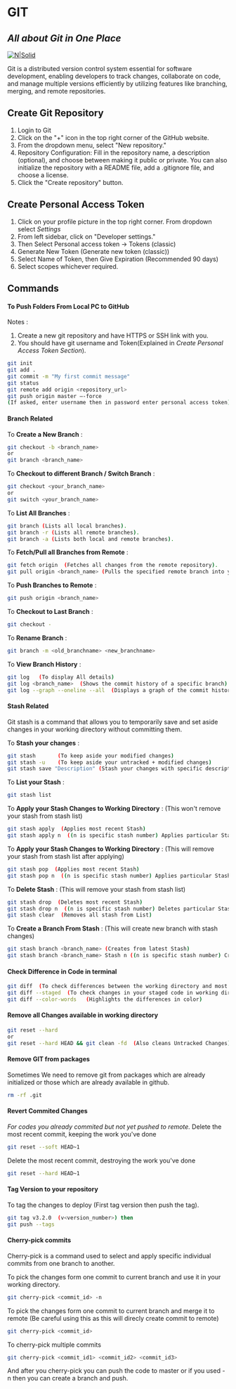 # GIT
## _All about Git in One Place_

[![N|Solid](https://res.cloudinary.com/practicaldev/image/fetch/s---YzLIbj---/c_imagga_scale,f_auto,fl_progressive,h_420,q_auto,w_1000/https://dev-to-uploads.s3.amazonaws.com/i/ka0rfekqburijjrb9yoh.png)](https://github.com/bedhprasad29/git_notes)

Git is a distributed version control system essential for software development, enabling developers to track changes, collaborate on code, and manage multiple versions efficiently by utilizing features like branching, merging, and remote repositories.

## Create Git Repository
1) Login to Git
2) Click on the "+" icon in the top right corner of the GitHub website.
3) From the dropdown menu, select "New repository."
4) Repository Configuration:
Fill in the repository name, a description (optional), and choose between making it public or private.
You can also initialize the repository with a README file, add a .gitignore file, and choose a license.
5) Click the "Create repository" button.

## Create Personal Access Token
1) Click on your profile picture in the top right corner. From dropdown select _Settings_
2) From left sidebar, click on "Developer settings."
3) Then Select Personal access token -> Tokens (classic)
4) Generate New Token (Generate new token (classic))
5) Select Name of Token, then Give Expiration (Recommended 90 days)
6) Select scopes whichever required.

## Commands

#### To Push Folders From Local PC to GitHub
Notes : 
1) Create a new git repository and have HTTPS or SSH link with you.
2) You should have git username and Token(Explained in _Create Personal Access Token Section_).
```sh
git init 
git add .
git commit -m "My first commit message"
git status
git remote add origin <repository_url>
git push origin master –-force 
(If asked, enter username then in password enter personal access token)
```

#### Branch Related

To __Create a New Branch__ : 
```sh
git checkout -b <branch_name>
or
git branch <branch_name>
```

To __Checkout to different Branch / Switch Branch__ : 
```sh
git checkout <your_branch_name>
or
git switch <your_branch_name>
```

To __List All Branches__ : 
```sh
git branch (Lists all local branches).
git branch -r (Lists all remote branches).
git branch -a (Lists both local and remote branches).
```

To __Fetch/Pull all Branches from Remote__ : 
```sh
git fetch origin  (Fetches all changes from the remote repository).
git pull origin <branch_name> (Pulls the specified remote branch into your local branch).
```

To __Push Branches to Remote__ : 
```sh
git push origin <branch_name>
```

To __Checkout to Last Branch__ : 
```sh
git checkout -
```

To __Rename Branch__ : 
```sh
git branch -m <old_branchname> <new_branchname>
```

To __View Branch History__ : 
```sh
git log   (To display All details)
git log <branch_name>  (Shows the commit history of a specific branch).
git log --graph --oneline --all  (Displays a graph of the commit histories).
```

#### Stash Related
Git stash is a command that allows you to temporarily save and set aside changes in your working directory without committing them.

To __Stash your changes__ : 
```sh
git stash       (To keep aside your modified changes)
git stash -u    (To keep aside your untracked + modified changes)
git stash save "Description" (Stash your changes with specific description)
```

To __List your Stash__ : 
```sh
git stash list
```

To __Apply your Stash Changes to Working Directory__ : (This won't remove your stash from stash list)
```sh
git stash apply  (Applies most recent Stash)
git stash apply n  ((n is specific stash number) Applies particular Stash changes).
```

To __Apply your Stash Changes to Working Directory__ : (This will remove your stash from stash list after applying)
```sh
git stash pop  (Applies most recent Stash)
git stash pop n  ((n is specific stash number) Applies particular Stash changes).
```

To __Delete Stash__ : (This will remove your stash from stash list)
```sh
git stash drop  (Deletes most recent Stash)
git stash drop n  ((n is specific stash number) Deletes particular Stash).
git stash clear  (Removes all stash from List)
```

To __Create a Branch From Stash__ : (This will create new branch with stash changes)
```sh
git stash branch <branch_name> (Creates from latest Stash)
git stash branch <branch_name> Stash n ((n is specific stash number) Creates from mentioned Stash)
```

#### Check Difference in Code in terminal

```sh
git diff  (To check differences between the working directory and most recent commit.)
git diff --staged  (To check changes in your staged code in working directory)
git diff --color-words   (Highlights the differences in color)
``` 

#### Remove all Changes available in working directory

```sh
git reset --hard
or 
git reset --hard HEAD && git clean -fd  (Also cleans Untracked Changes)
``` 

#### Remove GIT from packages
Sometimes We need to remove git from packages which are already initialized or those which are already available in github.

```sh
rm -rf .git
``` 

#### Revert Commited Changes
_For codes you already commited but not yet pushed to remote._
Delete the most recent commit, keeping the work you've done
```sh
git reset --soft HEAD~1
``` 

Delete the most recent commit, destroying the work you've done
```sh
git reset --hard HEAD~1
``` 

#### Tag Version to your repository
To tag the changes to deploy (First tag version then push the tag).
```sh
git tag v3.2.0  (v<version_number>) then
git push --tags
``` 

#### Cherry-pick commits
Cherry-pick is a command used to select and apply specific individual commits from one branch to another.

To pick the changes form one commit to current branch and use it in your working directory.
```sh
git cherry-pick <commit_id> -n
```

To pick the changes form one commit to current branch and merge it to remote (Be careful using this as this will direcly create commit to remote)
```sh
git cherry-pick <commit_id>
```

To cherry-pick multiple commits 
```sh
git cherry-pick <commit_id1> <commit_id2> <commit_id3> 
```

And after you cherry-pick you can push the code to master or if you used -n then you can create a branch and push.
